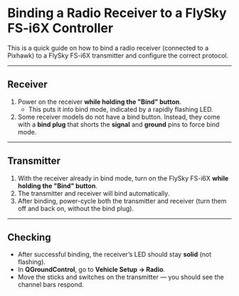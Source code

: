 # Binding a Radio Receiver to a FlySky FS-i6X Controller

This is a quick guide on how to bind a radio receiver (connected to a Pixhawk) to a FlySky FS-i6X transmitter and configure the correct protocol.

---

## Receiver  
1. Power on the receiver **while holding the "Bind" button**.  
   - This puts it into bind mode, indicated by a rapidly flashing LED.  
2. Some receiver models do not have a bind button. Instead, they come with a **bind plug** that shorts the **signal** and **ground** pins to force bind mode.  

---

## Transmitter  
1. With the receiver already in bind mode, turn on the FlySky FS-i6X **while holding the "Bind" button**.  
2. The transmitter and receiver will bind automatically.  
3. After binding, power-cycle both the transmitter and receiver (turn them off and back on, without the bind plug).  

---

## Checking  
- After successful binding, the receiver’s LED should stay **solid** (not flashing).  
- In **QGroundControl**, go to **Vehicle Setup → Radio**.  
- Move the sticks and switches on the transmitter — you should see the channel bars respond.  

